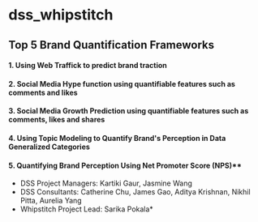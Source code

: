 # dss_whipstitch
## Top 5 Brand Quantification Frameworks
  #### 1. Using Web Traffick to predict brand traction
  #### 2. Social Media Hype function using quantifiable features such as comments and likes
  #### 3. Social Media Growth Prediction using quantifiable features such as comments, likes and shares
  #### 4. Using Topic Modeling to Quantify Brand's Perception in Data Generalized Categories
  #### 5. Quantifying Brand Perception Using Net Promoter Score (NPS)**


- DSS Project Managers: Kartiki Gaur, Jasmine Wang
- DSS Consultants: Catherine Chu, James Gao, Aditya Krishnan, Nikhil Pitta, Aurelia Yang
- Whipstitch Project Lead: Sarika Pokala*

